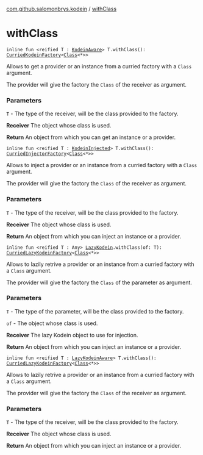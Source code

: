 [com.github.salomonbrys.kodein](index.md) / [withClass](.)

# withClass

`inline fun <reified T : `[`KodeinAware`](-kodein-aware.md)`> T.withClass(): `[`CurriedKodeinFactory`](-curried-kodein-factory/index.md)`<`[`Class`](http://docs.oracle.com/javase/6/docs/api/java/lang/Class.html)`<*>>`

Allows to get a provider or an instance from a curried factory with a `Class` argument.

The provider will give the factory the `Class` of the receiver as argument.

### Parameters

`T` - The type of the receiver, will be the class provided to the factory.

**Receiver**
The object whose class is used.

**Return**
An object from which you can get an instance or a provider.

`inline fun <reified T : `[`KodeinInjected`](-kodein-injected.md)`> T.withClass(): `[`CurriedInjectorFactory`](-curried-injector-factory/index.md)`<`[`Class`](http://docs.oracle.com/javase/6/docs/api/java/lang/Class.html)`<*>>`

Allows to inject a provider or an instance from a curried factory with a `Class` argument.

The provider will give the factory the `Class` of the receiver as argument.

### Parameters

`T` - The type of the receiver, will be the class provided to the factory.

**Receiver**
The object whose class is used.

**Return**
An object from which you can inject an instance or a provider.

`inline fun <reified T : Any> `[`LazyKodein`](-lazy-kodein/index.md)`.withClass(of: T): `[`CurriedLazyKodeinFactory`](-curried-lazy-kodein-factory/index.md)`<`[`Class`](http://docs.oracle.com/javase/6/docs/api/java/lang/Class.html)`<*>>`

Allows to lazily retrive a provider or an instance from a curried factory with a `Class` argument.

The provider will give the factory the `Class` of the parameter as argument.

### Parameters

`T` - The type of the parameter, will be the class provided to the factory.

`of` - The object whose class is used.

**Receiver**
The lazy Kodein object to use for injection.

**Return**
An object from which you can inject an instance or a provider.

`inline fun <reified T : `[`LazyKodeinAware`](-lazy-kodein-aware.md)`> T.withClass(): `[`CurriedLazyKodeinFactory`](-curried-lazy-kodein-factory/index.md)`<`[`Class`](http://docs.oracle.com/javase/6/docs/api/java/lang/Class.html)`<*>>`

Allows to lazily retrive a provider or an instance from a curried factory with a `Class` argument.

The provider will give the factory the `Class` of the receiver as argument.

### Parameters

`T` - The type of the receiver, will be the class provided to the factory.

**Receiver**
The object whose class is used.

**Return**
An object from which you can inject an instance or a provider.

